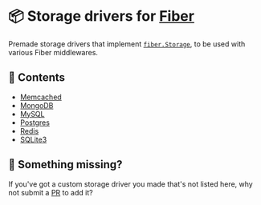 # 📦 Storage drivers for [Fiber](https://github.com/gofiber/fiber)

Premade storage drivers that implement [`fiber.Storage`](https://github.com/gofiber/fiber/blob/ba08653c92f86bc69956b23714f919b705d9381e/app.go#L39-L50), to be used with various Fiber middlewares.

## 📑 Contents

* [Memcached](/memcached)
* [MongoDB](/mongodb)
* [MySQL](/mysql)
* [Postgres](/postgres)
* [Redis](/redis)
* [SQLite3](/sqlite3)

## 🤔 Something missing?

If you've got a custom storage driver you made that's not listed here, why not submit a [PR](https://github.com/gofiber/storage/pulls) to add it?